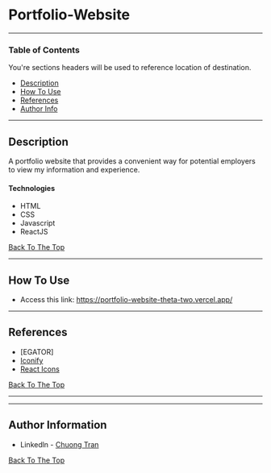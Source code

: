 # Portfolio-Website


---

### Table of Contents
You're sections headers will be used to reference location of destination.

- [Description](#description)
- [How To Use](#how-to-use)
- [References](#references)
- [Author Info](#author-info)

---

## Description

A portfolio website that provides a convenient way for potential employers to view my information and experience.

#### Technologies

- HTML
- CSS
- Javascript
- ReactJS

[Back To The Top](#Portfolio-Website)

---

## How To Use
- Access this link: https://portfolio-website-theta-two.vercel.app/
---

## References
- [EGATOR]
- [Iconify](https://iconify.design/)
- [React Icons](https://react-icons.github.io/react-icons/)

[Back To The Top](#Portfolio-Website)

---


---

## Author Information

- Linkedln - [Chuong Tran](https://www.linkedin.com/in/chuongtran2001/)

[Back To The Top](#Portfolio-Website)
